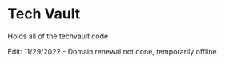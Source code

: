 # Tech Vault
Holds all of the techvault code


Edit: 11/29/2022 - Domain renewal not done, temporarily offline
